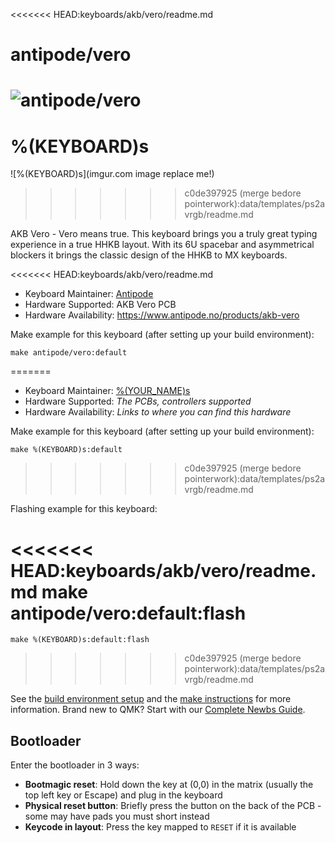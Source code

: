<<<<<<< HEAD:keyboards/akb/vero/readme.md
# antipode/vero

![antipode/vero](https://i.imgur.com/znKP8XQh.jpeg)
=======
# %(KEYBOARD)s

![%(KEYBOARD)s](imgur.com image replace me!)
>>>>>>> c0de397925 (merge bedore pointerwork):data/templates/ps2avrgb/readme.md

AKB Vero - Vero means true. This keyboard brings you a truly great typing experience in a true HHKB layout. With its 6U spacebar and asymmetrical blockers it brings the classic design of the HHKB to MX keyboards.

<<<<<<< HEAD:keyboards/akb/vero/readme.md
* Keyboard Maintainer: [Antipode](https://antipode.no)
* Hardware Supported: AKB Vero PCB
* Hardware Availability: https://www.antipode.no/products/akb-vero

Make example for this keyboard (after setting up your build environment):

    make antipode/vero:default
=======
* Keyboard Maintainer: [%(YOUR_NAME)s](https://github.com/yourusername)
* Hardware Supported: *The PCBs, controllers supported*
* Hardware Availability: *Links to where you can find this hardware*

Make example for this keyboard (after setting up your build environment):

    make %(KEYBOARD)s:default
>>>>>>> c0de397925 (merge bedore pointerwork):data/templates/ps2avrgb/readme.md

Flashing example for this keyboard:

<<<<<<< HEAD:keyboards/akb/vero/readme.md
    make antipode/vero:default:flash
=======
    make %(KEYBOARD)s:default:flash
>>>>>>> c0de397925 (merge bedore pointerwork):data/templates/ps2avrgb/readme.md

See the [build environment setup](https://docs.qmk.fm/#/getting_started_build_tools) and the [make instructions](https://docs.qmk.fm/#/getting_started_make_guide) for more information. Brand new to QMK? Start with our [Complete Newbs Guide](https://docs.qmk.fm/#/newbs).

## Bootloader

Enter the bootloader in 3 ways:

* **Bootmagic reset**: Hold down the key at (0,0) in the matrix (usually the top left key or Escape) and plug in the keyboard
* **Physical reset button**: Briefly press the button on the back of the PCB - some may have pads you must short instead
* **Keycode in layout**: Press the key mapped to `RESET` if it is available
